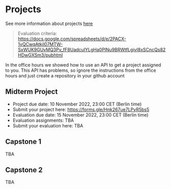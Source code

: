 # Projects

See more information about projects [here](../../projects/)

> Evaluation criteria: https://docs.google.com/spreadsheets/d/e/2PACX-1vQCwqAtkjl07MTW-SxWUK9GUvMQ3Pv_fF8UadcuIYLgHa0PlNu9BRWtfLgivI8xSCncQs82HDwGXSm3/pubhtml


In the office hours we showed how to use an API to get a project assigned to you. This API has problems,
so ignore the instructions from the office hours and just create a repository in your github account


## Midterm Project

* Project due date: 10 November 2022, 23:00 CET (Berlin time)
* Submit your project here: https://forms.gle/Hnk267ue7LPyR5bs5
* Evaluation due date: 15 November 2022, 23:00 CET (Berlin time)
* Evaluation assignments: TBA
* Submit your evaluation here: TBA

## Capstone 1 

TBA

## Capstone 2 

TBA
